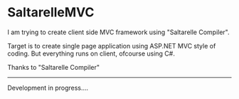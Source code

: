 SaltarelleMVC
=============

I am trying to create client side MVC framework using "Saltarelle Compiler".

Target is to create single page application using ASP.NET MVC style of coding. But everything runs on client, ofcourse using C#.

Thanks to "Saltarelle Compiler"

-----------------
Development in progress....
